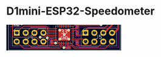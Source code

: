 # D1mini-ESP32-Speedometer




<img src=https://raw.githubusercontent.com/henridbr/D1mini-ESP32-Speedometer/main/Pictures/CDM324_pinout-s.png style="width: 60% ; height: auto;">
